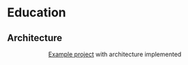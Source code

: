 # Education

## Architecture 

<p align="center">
  <a href="https://github.com/arthursobrosa/Architecture">Example project</a> with architecture implemented
</p>
  
